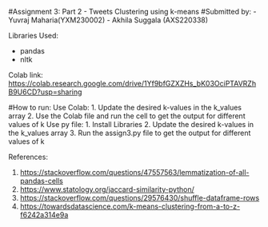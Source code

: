 #Assignment 3: Part 2 - Tweets Clustering using k-means
#Submitted by: 
	- Yuvraj Maharia(YXM230002)
	- Akhila Suggala (AXS220338)

Libraries Used:
- pandas
- nltk

Colab link: https://colab.research.google.com/drive/1Yf9bfGZXZHs_bK03OciPTAVRZhB9U6CD?usp=sharing

#How to run:
    Use Colab:
        1. Update the desired k-values in the k_values array
        2. Use the Colab file and run the cell to get the output for different values of k
    Use py file:
        1. Install Libraries
        2. Update the desired k-values in the k_values array
        3. Run the assign3.py file to get the output for different values of k

References:
1. https://stackoverflow.com/questions/47557563/lemmatization-of-all-pandas-cells
2. https://www.statology.org/jaccard-similarity-python/
3. https://stackoverflow.com/questions/29576430/shuffle-dataframe-rows
4. https://towardsdatascience.com/k-means-clustering-from-a-to-z-f6242a314e9a

